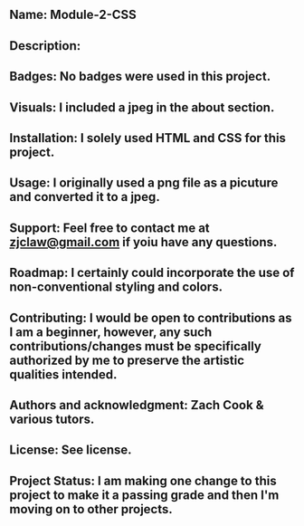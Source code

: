 ## Name: Module-2-CSS

## Description:  

## Badges:  No badges were used in this project.

## Visuals:  I included a jpeg in the about section.  

## Installation:  I solely used HTML and CSS for this project.

## Usage:  I originally used a png file as a picuture and converted it to a jpeg.

## Support:  Feel free to contact me at zjclaw@gmail.com if yoiu have any questions.  

## Roadmap:  I certainly could incorporate the use of non-conventional styling and colors.

## Contributing:  I would be open to contributions as I am a beginner, however, any such contributions/changes must be specifically authorized by me to preserve the artistic qualities intended.

## Authors and acknowledgment:  Zach Cook & various tutors.

## License:  See license.  

## Project Status:  I am making one change to this project to make it a passing grade and then I'm moving on to other projects.
